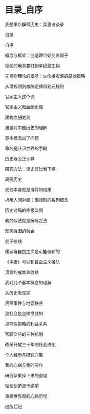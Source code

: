 # 目录_自序

我想重新解释历史：吴思访谈录

目录

自序

概念与框架：创造理论好比盖房子

理论的地基要打到单细胞生物

元规则理论的根基：生命换资源的原始策略

从潜规则到血酬定律再到元规则

官家主义这个词

官家主义和血酬史观

建构血酬史观

重建对中国历史的理解

基本概念出了问题

命名是认识世界的手段

历史与公正计算

研究方法：读史好比看下棋

局观历史

规则本身就是博弈的结果

拆解人间对局：潜规则的系列概念

历史对局的终极法则

我的写法就是解局之法

观念版图的融合

老子曲线

儒家与自由主义是可能调和的

《中庸》可以和自由主义接轨

谎言的成本和收益

我对几个基本概念的理解

从历史看现实

黑窑事件与地霸秩序

黑社会是怎样挣钱的

掠夺性策略的利益关系

官职交易的三种机制

改革开放三十年的社会进化

个人经历与研究兴趣

我的心病与我的写作

研究苹果掉下来的道理

理论创造源于绝望

重建世界观的心路历程

出版后记